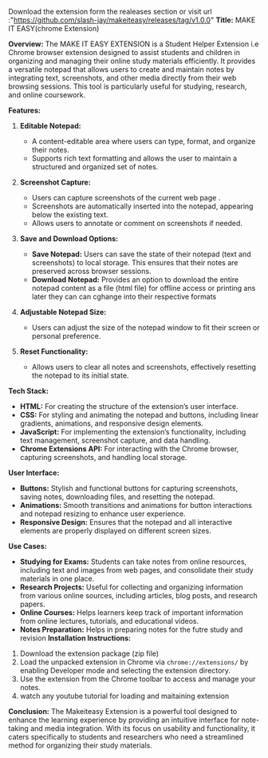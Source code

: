 Download the extension form the realeases section or visit url :"https://github.com/slash-jay/makeiteasy/releases/tag/v1.0.0"
**Title:**    MAKE IT EASY(chrome Extension)

**Overview:**
The MAKE IT EASY EXTENSION is a  Student Helper Extension i.e Chrome browser extension designed to assist students and children in organizing and managing their online study materials efficiently. It provides a versatile notepad that allows users to create and maintain notes by integrating text, screenshots, and other media directly from their web browsing sessions. This tool is particularly useful for studying, research, and online coursework.

**Features:**
1. **Editable Notepad:**
   - A content-editable area where users can type, format, and organize their notes. 
   - Supports rich text formatting and allows the user to maintain a structured and organized set of notes.

2. **Screenshot Capture:**
   - Users can capture screenshots of the current web page .
   - Screenshots are automatically inserted into the notepad, appearing below the existing text.
   - Allows users to annotate or comment on screenshots if needed.

3. **Save and Download Options:**
   - **Save Notepad:** Users can save the state of their notepad (text and screenshots) to local storage. This ensures that their notes are preserved across browser sessions.
   - **Download Notepad:** Provides an option to download the entire notepad content as a file (html file) for offline access or printing ans later they can can cghange 
                            into their respective formats

4. **Adjustable Notepad Size:**
   - Users can adjust the size of the notepad window to fit their screen or personal preference.

5. **Reset Functionality:**
   - Allows users to clear all notes and screenshots, effectively resetting the notepad to its initial state.

**Tech Stack:**
- **HTML:** For creating the structure of the extension’s user interface.
- **CSS:** For styling and animating the notepad and buttons, including linear gradients, animations, and responsive design elements.
- **JavaScript:** For implementing the extension’s functionality, including text management, screenshot capture, and data handling.
- **Chrome Extensions API:** For interacting with the Chrome browser, capturing screenshots, and handling local storage.

**User Interface:**
- **Buttons:** Stylish and functional buttons for capturing screenshots, saving notes, downloading files, and resetting the notepad.
- **Animations:** Smooth transitions and animations for button interactions and notepad resizing to enhance user experience.
- **Responsive Design:** Ensures that the notepad and all interactive elements are properly displayed on different screen sizes.

**Use Cases:**
- **Studying for Exams:** Students can take notes from online resources, including text and images from web pages, and consolidate their study materials in one place.
- **Research Projects:** Useful for collecting and organizing information from various online sources, including articles, blog posts, and research papers.
- **Online Courses:** Helps learners keep track of important information from online lectures, tutorials, and educational videos.
- **Notes Preparation:** Helps in preparing notes for the futre study and revision
**Installation Instructions:**
1. Download the extension package (zip file)
2. Load the unpacked extension in Chrome via `chrome://extensions/` by enabling Developer mode and selecting the extension directory.
3. Use the extension from the Chrome toolbar to access and manage your notes.
4. watch any youtube tutorial for loading and maitaining extension

**Conclusion:**
The Makeiteasy Extension is a powerful tool designed to enhance the learning experience by providing an intuitive interface for note-taking and media integration. With its focus on usability and functionality, it caters specifically to students and researchers who need a streamlined method for organizing their study materials.

